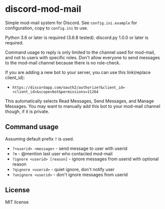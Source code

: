 # discord-mod-mail

Simple mod-mail system for Discord. See `config.ini.example` for configuration, copy to `config.ini` to use.

Python 3.6 or later is required (3.6.8 tested). discord.py 1.0.0 or later is required.

Command usage to reply is only limited to the channel used for mod-mail, and not to users with specific roles. Don't allow everyone to send messages to the mod-mail channel because there is no role-check.

If you are adding a new bot to your server, you can use this link(replace client_id):
* `https://discordapp.com/oauth2/authorize?&client_id=<client_id>&scope=bot&permissions=11264`

This automatically selects Read Messages, Send Messages, and Manage Messages. You may want to manually add this bot to your mod-mail channel though, if it is private.

## Command usage
Assuming default prefix `?` is used.
* `?<userid> <message>` - send message to user with userid
* `?m` - @mention last user who contacted mod-mail
* `?ignore <userid> [reason]` - ignore messages from userid with optional reason
* `?qignore <userid>` - quiet ignore, don't notify user
* `?unignore <userid>` - don't ignore messages from userid

## License
MIT license
